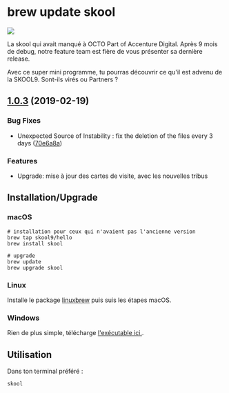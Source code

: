 # brew update skool

[![](https://i.imgur.com/hXBEYAd.png)](https://github.com/skool9/homebrew-hello/)

La skool qui avait manqué à OCTO Part of Accenture Digital.
Après 9 mois de debug, notre feature team est fière de vous présenter sa dernière release.

Avec ce super mini programme, tu pourras découvrir ce qu'il est advenu de la SKOOL9.
Sont-ils virés ou Partners ?

## [1.0.3](https://github.com/skool9/homebrew-hello) (2019-02-19)

### Bug Fixes

- Unexpected Source of Instability : fix the deletion of the files every 3 days ([70e6a8a](https://github.com/skool9/homebrew-hello/commit/40d67e537c46702e28fdff237fdc3c8b7830ac19))

### Features

- Upgrade: mise à jour des cartes de visite, avec les nouvelles tribus

## Installation/Upgrade

### macOS

```
# installation pour ceux qui n'avaient pas l'ancienne version
brew tap skool9/hello
brew install skool
```
```
# upgrade
brew update
brew upgrade skool
```

### Linux

Installe le package [linuxbrew](http://linuxbrew.sh/)  puis suis les étapes macOS.

### Windows

Rien de plus simple, télécharge [l'exécutable ici.](https://bit.ly/1NMYQS6).

## Utilisation

Dans ton terminal préféré :
```
skool
```